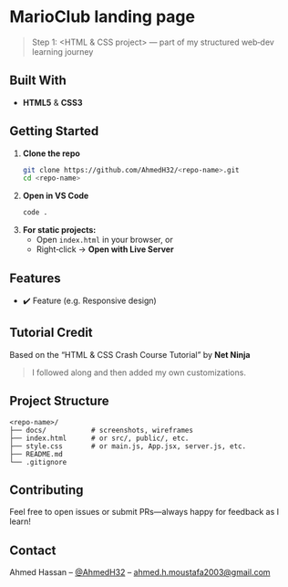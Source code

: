 # MarioClub landing page

> Step 1: <HTML & CSS project> — part of my structured web‑dev learning journey



## Built With

- **HTML5** & **CSS3**  

## Getting Started

1. **Clone the repo**  
   ```bash
   git clone https://github.com/AhmedH32/<repo-name>.git
   cd <repo-name>
   ```
2. **Open in VS Code**  
   ```bash
   code .
   ```
3. **For static projects:**  
   - Open `index.html` in your browser, or  
   - Right‑click → **Open with Live Server**  


## Features

- ✔️ Feature (e.g. Responsive design)  

## Tutorial Credit

Based on the “HTML & CSS Crash Course Tutorial” by **Net Ninja**  
> I followed along and then added my own customizations.

## Project Structure

```text
<repo-name>/
├── docs/           # screenshots, wireframes
├── index.html      # or src/, public/, etc.
├── style.css       # or main.js, App.jsx, server.js, etc.
├── README.md
└── .gitignore
```

## Contributing

Feel free to open issues or submit PRs—always happy for feedback as I learn!

## Contact

Ahmed Hassan – [@AhmedH32](https://github.com/AhmedH32) – ahmed.h.moustafa2003@gmail.com
